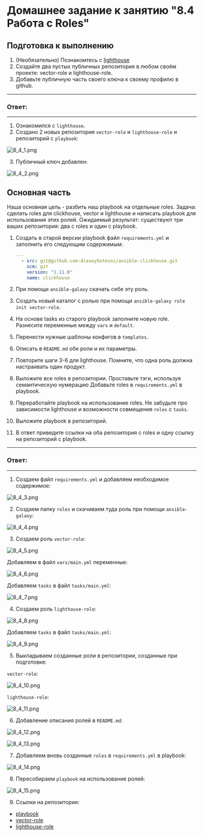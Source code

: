# Домашнее задание к занятию "8.4 Работа с Roles"

## Подготовка к выполнению
1. (Необязательно) Познакомтесь с [lighthouse](https://youtu.be/ymlrNlaHzIY?t=929)
2. Создайте два пустых публичных репозитория в любом своём проекте: vector-role и lighthouse-role.
3. Добавьте публичную часть своего ключа к своему профилю в github.

---
### Ответ:
---

1. Ознакомился с `lighthouse`.
2. Создано 2 новых репозитория `vector-role` и `lighthouse-role` и репозиторий с `playbook`:

![8_4_1.png](https://github.com/psvitov/devops-netology/blob/main/Homework/mnt_homework_8_4/8_4_1.png)

3. Публичный ключ добавлен:

![8_4_2.png](https://github.com/psvitov/devops-netology/blob/main/Homework/mnt_homework_8_4/8_4_2.png)



## Основная часть

Наша основная цель - разбить наш playbook на отдельные roles. Задача: сделать roles для clickhouse, vector и lighthouse и написать playbook для использования этих ролей. Ожидаемый результат: существуют три ваших репозитория: два с roles и один с playbook.

1. Создать в старой версии playbook файл `requirements.yml` и заполнить его следующим содержимым:

   ```yaml
   ---
     - src: git@github.com:AlexeySetevoi/ansible-clickhouse.git
       scm: git
       version: "1.11.0"
       name: clickhouse 
   ```

2. При помощи `ansible-galaxy` скачать себе эту роль.
3. Создать новый каталог с ролью при помощи `ansible-galaxy role init vector-role`.
4. На основе tasks из старого playbook заполните новую role. Разнесите переменные между `vars` и `default`. 
5. Перенести нужные шаблоны конфигов в `templates`.
6. Описать в `README.md` обе роли и их параметры.
7. Повторите шаги 3-6 для lighthouse. Помните, что одна роль должна настраивать один продукт.
8. Выложите все roles в репозитории. Проставьте тэги, используя семантическую нумерацию Добавьте roles в `requirements.yml` в playbook.
9. Переработайте playbook на использование roles. Не забудьте про зависимости lighthouse и возможности совмещения `roles` с `tasks`.
10. Выложите playbook в репозиторий.
11. В ответ приведите ссылки на оба репозитория с roles и одну ссылку на репозиторий с playbook.

---
### Ответ:
---

1. Создаем файл `requirements.yml` и добавляем необходимое содержимое:

![8_4_3.png](https://github.com/psvitov/devops-netology/blob/main/Homework/mnt_homework_8_4/8_4_3.png)

2. Создаем папку `roles` и скачиваем туда роль при помощи `ansible-galaxy`:

![8_4_4.png](https://github.com/psvitov/devops-netology/blob/main/Homework/mnt_homework_8_4/8_4_4.png)

3. Создаем роль `vector-role`:

![8_4_5.png](https://github.com/psvitov/devops-netology/blob/main/Homework/mnt_homework_8_4/8_4_5.png)

Добавляем в файл `vars/main.yml` переменные:

![8_4_6.png](https://github.com/psvitov/devops-netology/blob/main/Homework/mnt_homework_8_4/8_4_6.png)

Добавляем `tasks` в файл `tasks/main.yml`:

![8_4_7.png](https://github.com/psvitov/devops-netology/blob/main/Homework/mnt_homework_8_4/8_4_7.png)

4. Создаем роль `lighthouse-role`:

![8_4_8.png](https://github.com/psvitov/devops-netology/blob/main/Homework/mnt_homework_8_4/8_4_8.png)

Добавляем `tasks` в файл `tasks/main.yml`:

![8_4_9.png](https://github.com/psvitov/devops-netology/blob/main/Homework/mnt_homework_8_4/8_4_9.png)

5. Выкладываем созданные роли в репозитории, созданные при подготовке:

`vector-role`:

![8_4_10.png](https://github.com/psvitov/devops-netology/blob/main/Homework/mnt_homework_8_4/8_4_10.png)

`lighthouse-role`:

![8_4_11.png](https://github.com/psvitov/devops-netology/blob/main/Homework/mnt_homework_8_4/8_4_11.png)

6. Добавление описания ролей в `README.md`:

![8_4_12.png](https://github.com/psvitov/devops-netology/blob/main/Homework/mnt_homework_8_4/8_4_12.png)

![8_4_13.png](https://github.com/psvitov/devops-netology/blob/main/Homework/mnt_homework_8_4/8_4_13.png)

7. Добавляем вновь созданные `roles` в `requirements.yml` в playbook:

![8_4_14.png](https://github.com/psvitov/devops-netology/blob/main/Homework/mnt_homework_8_4/8_4_14.png)

8. Пересобираем `playbook` на использование ролей:

![8_4_15.png](https://github.com/psvitov/devops-netology/blob/main/Homework/mnt_homework_8_4/8_4_15.png)

9. Ссылки на репозитории:

- [playbook](https://github.com/psvitov/mnt_homework_8_4)
- [vector-role](https://github.com/psvitov/vector-role)
- [lighthouse-role](https://github.com/psvitov/lighthouse-role)
